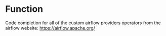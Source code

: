 
# Function
Code completion for all of the custom airflow providers operators from the airflow website: https://airflow.apache.org/

